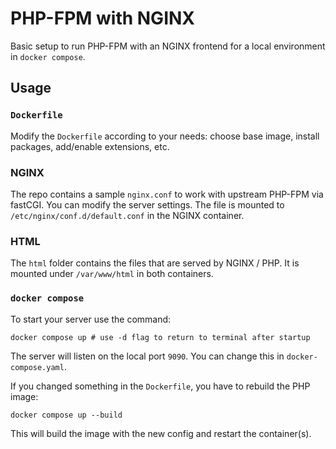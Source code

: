 # PHP-FPM with NGINX

Basic setup to run PHP-FPM with an NGINX frontend for a local environment in `docker compose`.

## Usage

### `Dockerfile`
Modify the `Dockerfile` according to your needs: choose base image, install packages, add/enable extensions, etc.

### NGINX
The repo contains a sample `nginx.conf` to work with upstream PHP-FPM via fastCGI. You can modify the server settings. The file is mounted to `/etc/nginx/conf.d/default.conf` in the NGINX container.

### HTML
The `html` folder contains the files that are served by NGINX / PHP. It is mounted under `/var/www/html` in both containers.

### `docker compose`
To start your server use the command:
```
docker compose up # use -d flag to return to terminal after startup
```
The server will listen on the local port `9090`. You can change this in `docker-compose.yaml`.


If you changed something in the `Dockerfile`, you have to rebuild the PHP image:
```
docker compose up --build
```
This will build the image with the new config and restart the container(s).